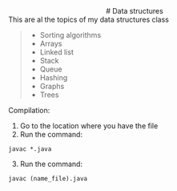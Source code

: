 <div align="center">
  # Data structures 

</div>
This are al the topics of my data structures class

> - Sorting algorithms
> - Arrays
> - Linked list
> - Stack
> - Queue
> - Hashing
> - Graphs
> - Trees

Compilation:
1. Go to the location where you have the file
2.  Run the command:
```
javac *.java
```
3. Run the command:
```
javac (name_file).java
```
